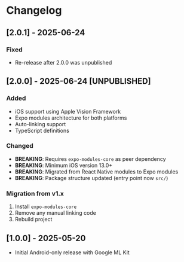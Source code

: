 # Changelog

## [2.0.1] - 2025-06-24

### Fixed
- Re-release after 2.0.0 was unpublished

## [2.0.0] - 2025-06-24 [UNPUBLISHED]

### Added
- iOS support using Apple Vision Framework
- Expo modules architecture for both platforms
- Auto-linking support
- TypeScript definitions

### Changed
- **BREAKING**: Requires `expo-modules-core` as peer dependency
- **BREAKING**: Minimum iOS version 13.0+
- **BREAKING**: Migrated from React Native modules to Expo modules
- **BREAKING**: Package structure updated (entry point now `src/`)

### Migration from v1.x
1. Install `expo-modules-core`
2. Remove any manual linking code
3. Rebuild project

## [1.0.0] - 2025-05-20
- Initial Android-only release with Google ML Kit 